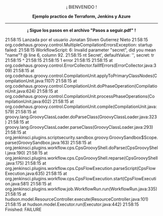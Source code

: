 <p align="center">¡ BIENVENIDO !</p>
<p align="center"><b>Ejemplo practico de Terraform, Jenkins y Azure</b></p>
<hr>
<p align="center"><b>¡ Sigue los pasos en el archivo "Pasos a seguir.pdf" !</b></p>
21:58:15  Lanzada por el usuario Jonatan Stiven Gutierrez Nieto
21:58:15  org.codehaus.groovy.control.MultipleCompilationErrorsException: startup failed:
21:58:15  WorkflowScript: 6: Invalid parameter "secret", did you mean "name"? @ line 6, column 92.
21:58:15     nt Secret', defaultValue: '', secret: tr
21:58:15                                   ^
21:58:15  
21:58:15  1 error
21:58:15  
21:58:15  	at org.codehaus.groovy.control.ErrorCollector.failIfErrors(ErrorCollector.java:309)
21:58:15  	at org.codehaus.groovy.control.CompilationUnit.applyToPrimaryClassNodes(CompilationUnit.java:1107)
21:58:15  	at org.codehaus.groovy.control.CompilationUnit.doPhaseOperation(CompilationUnit.java:624)
21:58:15  	at org.codehaus.groovy.control.CompilationUnit.processPhaseOperations(CompilationUnit.java:602)
21:58:15  	at org.codehaus.groovy.control.CompilationUnit.compile(CompilationUnit.java:579)
21:58:15  	at groovy.lang.GroovyClassLoader.doParseClass(GroovyClassLoader.java:323)
21:58:15  	at groovy.lang.GroovyClassLoader.parseClass(GroovyClassLoader.java:293)
21:58:15  	at org.jenkinsci.plugins.scriptsecurity.sandbox.groovy.GroovySandbox$Scope.parse(GroovySandbox.java:163)
21:58:15  	at org.jenkinsci.plugins.workflow.cps.CpsGroovyShell.doParse(CpsGroovyShell.java:190)
21:58:15  	at org.jenkinsci.plugins.workflow.cps.CpsGroovyShell.reparse(CpsGroovyShell.java:175)
21:58:15  	at org.jenkinsci.plugins.workflow.cps.CpsFlowExecution.parseScript(CpsFlowExecution.java:635)
21:58:15  	at org.jenkinsci.plugins.workflow.cps.CpsFlowExecution.start(CpsFlowExecution.java:581)
21:58:15  	at org.jenkinsci.plugins.workflow.job.WorkflowRun.run(WorkflowRun.java:335)
21:58:15  	at hudson.model.ResourceController.execute(ResourceController.java:101)
21:58:15  	at hudson.model.Executor.run(Executor.java:442)
21:58:15  Finished: FAILURE
